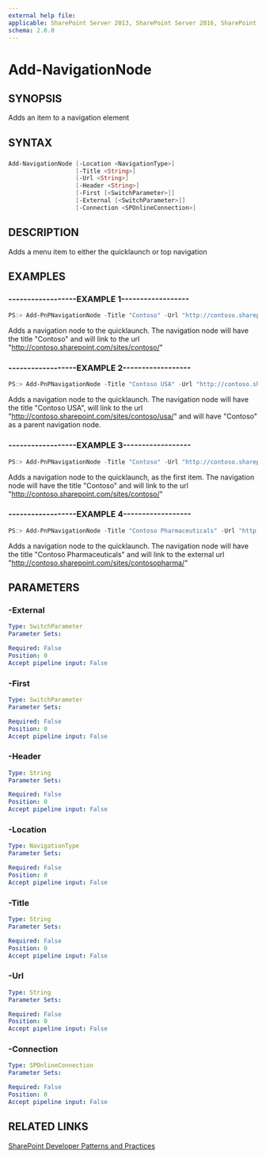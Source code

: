 ```yaml
---
external help file:
applicable: SharePoint Server 2013, SharePoint Server 2016, SharePoint Online
schema: 2.0.0
---
```

# Add-NavigationNode

## SYNOPSIS
Adds an item to a navigation element

## SYNTAX 

### 
```powershell
Add-NavigationNode [-Location <NavigationType>]
                   [-Title <String>]
                   [-Url <String>]
                   [-Header <String>]
                   [-First [<SwitchParameter>]]
                   [-External [<SwitchParameter>]]
                   [-Connection <SPOnlineConnection>]
```

## DESCRIPTION
Adds a menu item to either the quicklaunch or top navigation

## EXAMPLES

### ------------------EXAMPLE 1------------------
```powershell
PS:> Add-PnPNavigationNode -Title "Contoso" -Url "http://contoso.sharepoint.com/sites/contoso/" -Location "QuickLaunch"
```

Adds a navigation node to the quicklaunch. The navigation node will have the title "Contoso" and will link to the url "http://contoso.sharepoint.com/sites/contoso/"

### ------------------EXAMPLE 2------------------
```powershell
PS:> Add-PnPNavigationNode -Title "Contoso USA" -Url "http://contoso.sharepoint.com/sites/contoso/usa/" -Location "QuickLaunch" -Header "Contoso"
```

Adds a navigation node to the quicklaunch. The navigation node will have the title "Contoso USA", will link to the url "http://contoso.sharepoint.com/sites/contoso/usa/" and will have "Contoso" as a parent navigation node.

### ------------------EXAMPLE 3------------------
```powershell
PS:> Add-PnPNavigationNode -Title "Contoso" -Url "http://contoso.sharepoint.com/sites/contoso/" -Location "QuickLaunch" -First
```

Adds a navigation node to the quicklaunch, as the first item. The navigation node will have the title "Contoso" and will link to the url "http://contoso.sharepoint.com/sites/contoso/"

### ------------------EXAMPLE 4------------------
```powershell
PS:> Add-PnPNavigationNode -Title "Contoso Pharmaceuticals" -Url "http://contoso.sharepoint.com/sites/contosopharma/" -Location "QuickLaunch" -External
```

Adds a navigation node to the quicklaunch. The navigation node will have the title "Contoso Pharmaceuticals" and will link to the external url "http://contoso.sharepoint.com/sites/contosopharma/"

## PARAMETERS

### -External


```yaml
Type: SwitchParameter
Parameter Sets: 

Required: False
Position: 0
Accept pipeline input: False
```

### -First


```yaml
Type: SwitchParameter
Parameter Sets: 

Required: False
Position: 0
Accept pipeline input: False
```

### -Header


```yaml
Type: String
Parameter Sets: 

Required: False
Position: 0
Accept pipeline input: False
```

### -Location


```yaml
Type: NavigationType
Parameter Sets: 

Required: False
Position: 0
Accept pipeline input: False
```

### -Title


```yaml
Type: String
Parameter Sets: 

Required: False
Position: 0
Accept pipeline input: False
```

### -Url


```yaml
Type: String
Parameter Sets: 

Required: False
Position: 0
Accept pipeline input: False
```

### -Connection


```yaml
Type: SPOnlineConnection
Parameter Sets: 

Required: False
Position: 0
Accept pipeline input: False
```

## RELATED LINKS

[SharePoint Developer Patterns and Practices](http://aka.ms/sppnp)